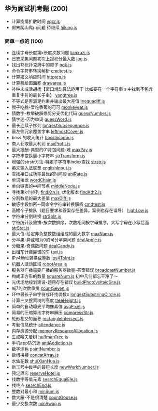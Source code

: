 ## 华为面试机考题 (200)
- 计算疫情扩散时间 [yqcr.js](./yqcr.js)
- 周末爬山爬山问题 待继续 [hiking.js](hiking.js)

### 简单一点的 (100)
- 连续字母长度第k长度次数问题 [lianxuzi.js](./lianxuzi.js)
- 日志采集问题初次上报积分最大数 [log.js](./log.js)
- 找出13张扑克牌中的顺子 [pok.js](./pok.js)
- 命令字符串转换解析 [cmdtest.js](./cmdtest.js)
- 计算报文响应时间 [httprep.js](./httprep.js)
- 计算机绘图面积 [drawarea.js](./drawarea.js)
- 补种未成活胡杨【窗口滑动算法适用于 比如要在一个字符串 s 中找到不包含重复字符的最长子串】 [yangtree.js](./yangtree.js)
- 不等式是否满足约束并输出最大差值 [inequadiff.js](./inequadiff.js)
- 猴子吃桃-爱吃香蕉的可可 [monkeyeat.js](./monkeyeat.js)
- 猜数字-枚举破解修剪分支优化代码 [guessNumber.js](./guessNumber.js)
- 猜字迷-因为单词 [guessWord.js](./guessWord.js)
- 最长连续子序列 [longestSubsequence.js](./longestSubsequence.js)
- 最左侧冗余覆盖字串 [leftmostCover.js](./leftmostCover.js)
- boss 的收入统计 [bossIncome.js](./bossIncome.js)
- 商人获取最大利润 [maxProfit.js](./maxProfit.js)
- 最大报酬-典型的01背包问题-难 [maxPay.js](./maxPay.js)
- 字符串变换最小字符串 [strTransform.js](./strTransform.js)
- 增强的strstr方法-特定子字符串index查找 [strstr.js](./strstr.js)
- 英文输入法联想 [englishInput.js](./englishInput.js)
- 查找接口成功率最优的时间段 [apiRate.js](./apiRate.js)
- 单词接龙 [wordChain.js](./wordChain.js)
- 单向链表的中间节点 [middleNode.js](./middleNode.js)
- 寻找第k个排列 [findKth.js](./findKth.js), 优化版本 [findKth2.js](./findKth2.js)
- 分割数组的最大差值 [maxDiff.js](./maxDiff.js)
- 敏感字段加密--同命令字符串转换解析 [cmdtest.js](./cmdtest.js)
- 高矮个子排队（题目要求和答案存在差异，案例也存在误导） [highLow.js](./highLow.js)
- 字符串分割转换 [strSplit.js](./strSplit.js)
- 字符统计及重排-按次数排序，次数相同按字母排序，大写字母在小写后面 [strStat.js](./strStat.js)
- 最大值-给定非负整数数组组成的最大数字 [maxNum.js](./maxNum.js)
- 分苹果-异或和为0的可分苹果问题 [dealApple.js](./dealApple.js)
- 分糖果-奇偶数问题 [dealCandy.js](./dealCandy.js)
- 出租车计费靠谱的车 [taxi.js](./taxi.js)
- IPv4地址转换成整数 [ipv4ToInt.js](./ipv4ToInt.js)
- 机器人活动区域 [robotArea.js](./robotArea.js)
- 服务器广播需要广播的服务器数量-答案错误 [broadcastNumber.js](./broadcastNumber.js)
- 构成正方形的数量 [squareNum.js](./squareNum.js) 初中几何都忘干净了～
- 光伏场地规划建设-题目存在错误 [buildPhotovoltaicSite.js](./buildPhotovoltaicSite.js)
- 喊7的次数重排 [countSeven.js](./countSeven.js)
- 环中最长子串字符成环找偶数o [longestSubstringCircle.js](./longestSubstringCircle.js)
- 计算三叉搜索树的高度 [treeHeight.js](./treeHeight.js)
- 简单的自动曝光平均像素值 [avgPixel.js](./avgPixel.js)
- 简易的压缩算法字符串解压 [compressStr.js](./compressStr.js)
- 矩形相交的面积 [rectangleIntersect.js](./rectangleIntersect.js)
- 考勤信息统计 [attendance.js](./attendance.js)
- 内存资源分配 [memoryResourceAllocation.js](./memoryResourceAllocation.js)
- 生成哈夫曼树 [huffmanTree.js](./huffmanTree.js)
- 手机app防沉迷 [antiAddiction.js](./antiAddiction.js)
- 数字涂色 [paintNumber.js](./paintNumber.js)
- 数组拼接 [concatArray.js](./concatArray.js)
- 水仙花数 [shuiXianHua.js](./shuiXianHua.js)
- 新工号中数字的最短长度 [newWorkNumber.js](./newWorkNumber.js)
- 预定酒店 [reserveHotel.js](./reserveHotel.js)
- 找数字等值元素 [searchEqualEle.js](./searchEqualEle.js)
- 找终点 [searchEnd.js](./searchEnd.js)
- 整数对最小和 [minSum.js](./minSum.js)
- 数大雁-不是很清楚 [countGoose.js](./countGoose.js)
- 最少交换次数 [minSwap.js](./minSwap.js)